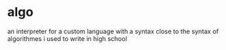 # algo
an interpreter for a custom language with a syntax close to the syntax of algorithmes i used to write in high school
